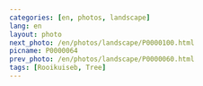 ```yaml
---
categories: [en, photos, landscape]
lang: en
layout: photo
next_photo: /en/photos/landscape/P0000100.html
picname: P0000064
prev_photo: /en/photos/landscape/P0000060.html
tags: [Rooikuiseb, Tree]
---
```

